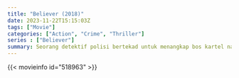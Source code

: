 ```yaml
---
title: "Believer (2018)"
date: 2023-11-22T15:15:03Z
tags: ["Movie"]
categories: ["Action", "Crime", "Thriller"]
series : ["Believer"]
summary: Seorang detektif polisi bertekad untuk menangkap bos kartel narkoba terbesar di Asia yang tak terlihat dan bergandengan tangan dengan anggota geng yang haus balas dendam.
---
```


<mux-player stream-type="on-demand"
src="https://kp3d-my.sharepoint.com/personal/ryoo_kp3d_onmicrosoft_com/_layouts/15/download.aspx?share=EXUiWDV8vVNBnZdEI9WMihcBNKA8WCOD4XpxLqaDbxRCVg" prefer-playback="mse" controls>

</mux-player>


{{< movieinfo id="518963" >}}

<script src="https://cdn.jsdelivr.net/npm/@mux/mux-player"></script>

 <script type="application/ld+json ">
{
"@context": "https://schema.org/",
"@type": "VideoObject",
"name": "Believer (2018)",
"contentUrl": "https://stream.mux.com/7x6QIPhDfyNqiu87HTEkqA602B2023l3XG01Rw546gu1tQ.m3u8",
"thumbnailUrl": "https://www.themoviedb.org/t/p/original/lfU7DtXv6aFW7E6NPhGq9oW2XnI.jpg?width=314&fit_mode=preserve&time=25",
"uploadDate": "2023-11-22T15:15:03Z",
}

</script>